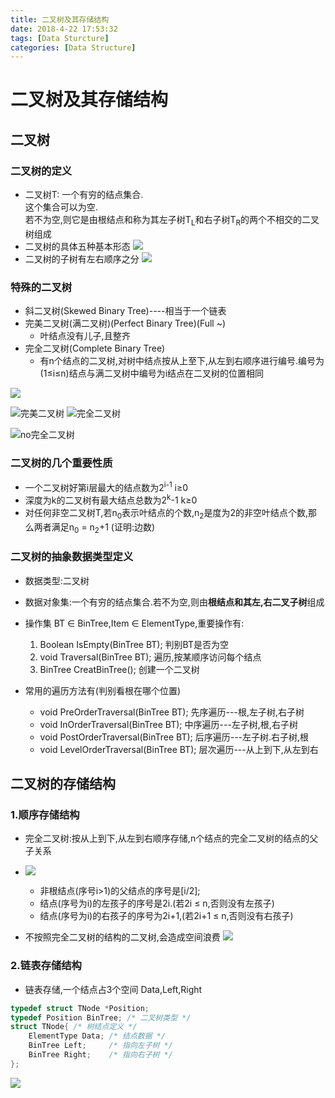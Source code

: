 ```yaml
---
title: 二叉树及其存储结构
date: 2018-4-22 17:53:32
tags: [Data Sturcture]  
categories: [Data Structure]  
---
```


# 二叉树及其存储结构

## 二叉树

### 二叉树的定义
- 二叉树T: 一个有穷的结点集合.  
    这个集合可以为空.  
    若不为空,则它是由根结点和称为其左子树T<sub>L</sub>和右子树T<sub>R</sub>的两个不相交的二叉树组成
- 二叉树的具体五种基本形态
![](http://oz2u8kxpt.bkt.clouddn.com/18-4-22/46126547.jpg)
- 二叉树的子树有左右顺序之分
![](http://oz2u8kxpt.bkt.clouddn.com/18-4-22/50154879.jpg)

### 特殊的二叉树  
- 斜二叉树(Skewed Binary Tree)----相当于一个链表
- 完美二叉树(满二叉树)(Perfect Binary Tree)(Full ~)  
    - 叶结点没有儿子,且整齐
- 完全二叉树(Complete Binary Tree)
    - 有n个结点的二叉树,对树中结点按从上至下,从左到右顺序进行编号.编号为(1≤i≤n)结点与满二叉树中编号为i结点在二叉树的位置相同

![](http://oz2u8kxpt.bkt.clouddn.com/18-4-22/31103122.jpg)

![完美二叉树](http://oz2u8kxpt.bkt.clouddn.com/18-4-22/76589378.jpg)
![完全二叉树](http://oz2u8kxpt.bkt.clouddn.com/18-4-22/9160818.jpg)

![no完全二叉树](http://oz2u8kxpt.bkt.clouddn.com/18-4-22/80459445.jpg)


### 二叉树的几个重要性质

- 一个二叉树好第i层最大的结点数为2<sup>i-1</sup> i≥0
- 深度为k的二叉树有最大结点总数为2<sup>k</sup>-1 k≥0
- 对任何非空二叉树T,若n<sub>0</sub>表示叶结点的个数,n<sub>2</sub>是度为2的非空叶结点个数,那么两者满足n<sub>0</sub> = n<sub>2</sub>+1  (证明:边数)

### 二叉树的抽象数据类型定义
- 数据类型:二叉树
- 数据对象集:一个有穷的结点集合.若不为空,则由**根结点和其左,右二叉子树**组成

- 操作集 BT ∈ BinTree,Item ∈ ElementType,重要操作有:
    1. Boolean IsEmpty(BinTree BT); 判别BT是否为空
    2. void Traversal(BinTree BT); 遍历,按某顺序访问每个结点
    3. BinTree CreatBinTree();  创建一个二叉树
- 常用的遍历方法有(判别看根在哪个位置)
    - void PreOrderTraversal(BinTree BT);  先序遍历---根,左子树,右子树
    - void InOrderTraversal(BinTree BT); 中序遍历---左子树,根,右子树
    - void PostOrderTraversal(BinTree BT); 后序遍历---左子树.右子树,根
    - void LevelOrderTraversal(BinTree BT); 层次遍历---从上到下,从左到右

## 二叉树的存储结构

### 1.顺序存储结构
- 完全二叉树:按从上到下,从左到右顺序存储,n个结点的完全二叉树的结点的父子关系
- ![](http://oz2u8kxpt.bkt.clouddn.com/18-4-22/64362495.jpg)
    - 非根结点(序号i>1)的父结点的序号是[i/2];
    - 结点(序号为i)的左孩子的序号是2i.(若2i ≤ n,否则没有左孩子)
    - 结点(序号为i)的右孩子的序号为2i+1,(若2i+1 ≤  n,否则没有右孩子)

- 不按照完全二叉树的结构的二叉树,会造成空间浪费 
![](http://oz2u8kxpt.bkt.clouddn.com/18-4-22/41344126.jpg)

### 2.链表存储结构

- 链表存储,一个结点占3个空间 Data,Left,Right
```c++
typedef struct TNode *Position;
typedef Position BinTree; /* 二叉树类型 */
struct TNode{ /* 树结点定义 */
    ElementType Data; /* 结点数据 */
    BinTree Left;     /* 指向左子树 */
    BinTree Right;    /* 指向右子树 */
};
```
![](http://oz2u8kxpt.bkt.clouddn.com/18-4-22/82276662.jpg)

